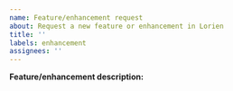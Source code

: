 ```yaml
---
name: Feature/enhancement request
about: Request a new feature or enhancement in Lorien
title: ''
labels: enhancement
assignees: ''
---
```

<!-- Please search existing issues for potential duplicates before filing yours:
https://github.com/mbrlabs/lorien/issues?q=is%3Aissue
-->

**Feature/enhancement description:**
<!-- Describe the user-visible benefits if this feature is implemented. -->